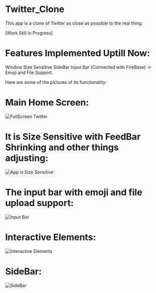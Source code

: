 # Twitter_Clone
This app is a clone of Twitter as close as possible to the real thing.

[Work Still In Progress]
# Features Implemented Uptill Now:
Window Size Sensitive
SideBar
Input Bar (Connected with FireBase) -> Emoji and File Support.

Here are some of the pictures of its functionality:

# Main Home Screen:
![FullScreen Twitter](https://github.com/nibi420/Twitter_Clone/assets/96695262/ac185209-cc08-459b-99d3-406531cb4ca5)



# It is Size Sensitive with FeedBar Shrinking and other things adjusting:
![App is Size Sensitive](https://github.com/nibi420/Twitter_Clone/assets/96695262/d41f40c8-3f3c-4815-aece-aee99dcdc230)


# The input bar with emoji and file upload support:
![Input Bar](https://github.com/nibi420/Twitter_Clone/assets/96695262/0c05c247-b16e-4534-aec9-ada0b205043f)


# Interactive Elements:
![Interactive Elements](https://github.com/nibi420/Twitter_Clone/assets/96695262/3075baa9-b6ec-4b52-8142-ca8862cf8afd)


# SideBar:
![SideBar](https://github.com/nibi420/Twitter_Clone/assets/96695262/00637b71-3254-4ade-9aa3-414d069eece5)


